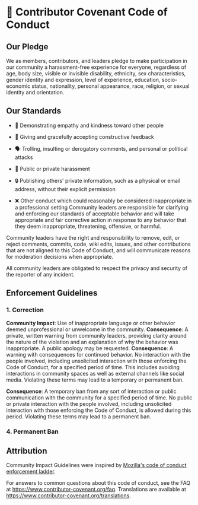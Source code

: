 # 🌟 Contributor Covenant Code of Conduct
## Our Pledge
We as members, contributors, and leaders pledge to make participation in our community a harassment-free experience for everyone, regardless of age, body size, visible or invisible disability, ethnicity, sex characteristics, gender identity and expression, level of experience, education, socio-economic status, nationality, personal appearance, race, religion, or sexual identity and orientation.


## Our Standards


- 💪 Demonstrating empathy and kindness toward other people
- 💬 Giving and gracefully accepting constructive feedback

- 🗣️ Trolling, insulting or derogatory comments, and personal or political attacks
- 🚷 Public or private harassment
- 🔒 Publishing others' private information, such as a physical or email address, without their explicit permission
- ❌ Other conduct which could reasonably be considered inappropriate in a professional setting
Community leaders are responsible for clarifying and enforcing our standards of acceptable behavior and will take appropriate and fair corrective action in response to any behavior that they deem inappropriate, threatening, offensive, or harmful.

Community leaders have the right and responsibility to remove, edit, or reject comments, commits, code, wiki edits, issues, and other contributions that are not aligned to this Code of Conduct, and will communicate reasons for moderation decisions when appropriate.

All community leaders are obligated to respect the privacy and security of the reporter of any incident.
## Enforcement Guidelines

### 1. Correction

**Community Impact**: Use of inappropriate language or other behavior deemed unprofessional or unwelcome in the community.
**Consequence**: A private, written warning from community leaders, providing clarity around the nature of the violation and an explanation of why the behavior was inappropriate. A public apology may be requested.
**Consequence**: A warning with consequences for continued behavior. No interaction with the people involved, including unsolicited interaction with those enforcing the Code of Conduct, for a specified period of time. This includes avoiding interactions in community spaces as well as external channels like social media. Violating these terms may lead to a temporary or permanent ban.

**Consequence**: A temporary ban from any sort of interaction or public communication with the community for a specified period of time. No public or private interaction with the people involved, including unsolicited interaction with those enforcing the Code of Conduct, is allowed during this period. Violating these terms may lead to a permanent ban.

### 4. Permanent Ban

## Attribution

Community Impact Guidelines were inspired by [Mozilla's code of conduct enforcement ladder](https://github.com/mozilla/diversity).


For answers to common questions about this code of conduct, see the FAQ at https://www.contributor-covenant.org/faq. Translations are available at https://www.contributor-covenant.org/translations.